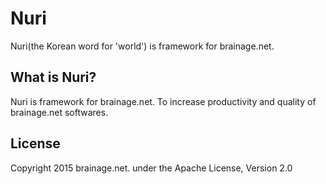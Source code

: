 # Nuri

Nuri(the Korean word for 'world') is framework for brainage.net.

## What is Nuri?

Nuri is framework for brainage.net. To increase productivity and quality of brainage.net softwares.

## License

Copyright 2015 brainage.net. under the Apache License, Version 2.0

